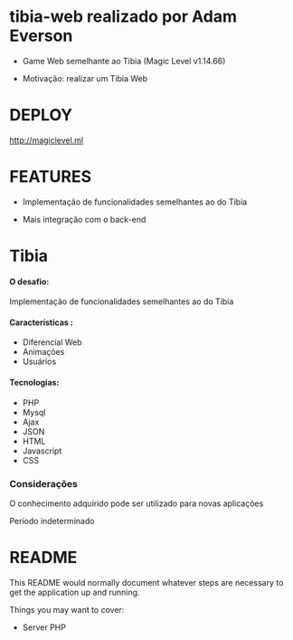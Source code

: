 # tibia-web realizado por Adam Everson

* Game Web semelhante ao Tibia (Magic Level v1.14.66)

* Motivação: realizar um Tibia Web

# DEPLOY

http://magiclevel.ml

# FEATURES

* Implementação de funcionalidades semelhantes ao do Tibia

* Mais integração com o back-end

# Tibia
#### O desafio:
Implementação de funcionalidades semelhantes ao do Tibia
#### Características :
  - Diferencial Web
  - Animações
  - Usuários
 
#### Tecnologias:
  - PHP
  - Mysql
  - Ajax
  - JSON
  - HTML
  - Javascript
  - CSS

### Considerações
O conhecimento adquirido pode ser utilizado para novas aplicações

Período indeterminado

# README

This README would normally document whatever steps are necessary to get the
application up and running.

Things you may want to cover:

* Server PHP
